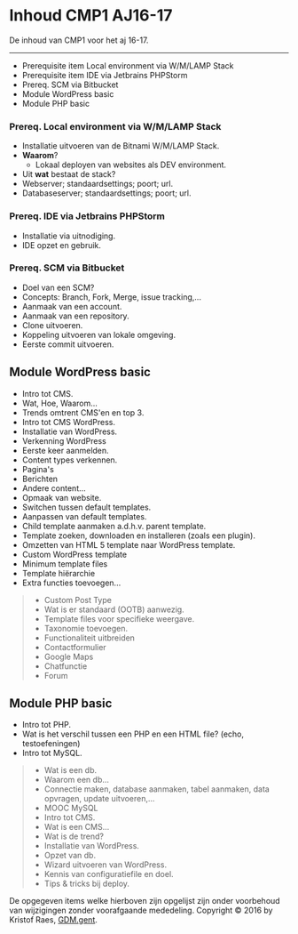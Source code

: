Inhoud CMP1 AJ16-17
===================


De inhoud van CMP1 voor het aj 16-17.

----------

 - Prerequisite item Local environment via W/M/LAMP Stack
 - Prerequisite item IDE via Jetbrains PHPStorm
 - Prereq. SCM via Bitbucket
 - Module WordPress basic
 - Module PHP basic


### Prereq. Local environment via W/M/LAMP Stack
- Installatie uitvoeren van de Bitnami W/M/LAMP Stack.
- **Waarom**?
  - Lokaal deployen van websites als DEV environment.
 - Uit **wat** bestaat de stack?
  - Webserver; standaardsettings; poort; url.
  - Databaseserver; standaardsettings; poort; url.

### Prereq. IDE via Jetbrains PHPStorm
 - Installatie via uitnodiging.
 - IDE opzet en gebruik.

### Prereq. SCM via Bitbucket
 - Doel van een SCM?
 - Concepts: Branch, Fork, Merge, issue tracking,...
 - Aanmaak van een account.
 - Aanmaak van een repository.
 - Clone uitvoeren.
 - Koppeling uitvoeren van lokale omgeving.
 - Eerste commit uitvoeren.

## Module WordPress basic
 - Intro tot CMS.
  - Wat, Hoe, Waarom...
 - Trends omtrent CMS'en en top 3.
 - Intro tot CMS WordPress.
 - Installatie van WordPress.
 - Verkenning WordPress
  - Eerste keer aanmelden.
  - Content types verkennen.
  - Pagina's
  - Berichten
  - Andere content... 
 - Opmaak van website.
  - Switchen tussen default templates.
  - Aanpassen van default templates.
  - Child template aanmaken a.d.h.v. parent template.
  - Template zoeken, downloaden en installeren (zoals een plugin).
  - Omzetten van HTML 5 template naar WordPress template.
  - Custom WordPress template
  - Minimum template files
  - Template hiërarchie
 - Extra functies toevoegen...
> - Custom Post Type
>  - Wat is er standaard (OOTB) aanwezig.
>  - Template files voor specifieke weergave.
>  - Taxonomie toevoegen.
> - Functionaliteit uitbreiden
>  - Contactformulier
>  - Google Maps
>  - Chatfunctie
>  - Forum


## Module PHP basic
 - Intro tot PHP.
 - Wat is het verschil tussen een PHP en een HTML file? (echo, testoefeningen)
 - Intro tot MySQL.
>  - Wat is een db.
>  - Waarom een db...
>  - Connectie maken, database aanmaken, tabel aanmaken, data opvragen, update uitvoeren,...
>  - <i class="icon-upload"></i> MOOC MySQL
> - Intro tot CMS.
>  - Wat is een CMS...
>  - Wat is de trend?
> - Installatie van WordPress.
>  - Opzet van db.
>  - Wizard uitvoeren van WordPress.
>  - Kennis van configuratiefile en doel.
>  - Tips & tricks bij deploy.


De opgegeven items welke hierboven zijn opgelijst zijn onder voorbehoud van wijzigingen zonder voorafgaande mededeling.
Copyright &copy; 2016 by Kristof Raes, [GDM.gent](http://gdm.gent).
